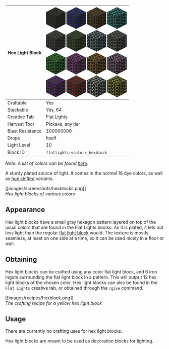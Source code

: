 | Hex Light Block  | <img src="images/misc/hexblock_vanilla.png" width="256" alt=""/> |
|------------------|------------------------------------------------------------------|
| Craftable        | Yes                                                              |
| Stackable        | Yes, 64                                                          |
| Creative Tab     | Flat Lights                                                      |
| Harvest Tool     | Pickaxe, any tier                                                |
| Blast Resistance | 100000000                                                        |
| Drops            | Itself                                                           |
| Light Level      | 10                                                               |
| Block ID         | `flatlights:<color>_hexblock`                                    |

_Note: A list of colors can be found [here](Colors)._

A sturdy plated source of light. It comes in the normal 16 dye colors, as well as [hue shifted](Hue-Shifted-Blocks) variants.

[[images/screenshots/hexblocks.png]]    
_Hex light blocks of various colors_

## Appearance
Hex light blocks have a small gray hexagon pattern layered on top of the usual colors that are found in the Flat Lights blocks. As it is plated, it lets out less light than the regular [flat light block](Flat-Light-Block) would. The texture is mostly seamless, at least on one side at a time, so it can be used nicely in a floor or wall. 

## Obtaining
Hex light blocks can be crafted using any color flat light block, and 6 iron ingots surrounding the flat light block in a pattern. This will output 12 hex light blocks of the chosen color. Hex light blocks can also be found in the `Flat Lights` creative tab, or obtained through the `/give` command.

[[images/recipes/hexblock.png]]  
*The crafting recipe for a yellow hex light block*

## Usage
There are currently no crafting uses for hex light blocks.

Hex light blocks are meant to be used as decoration blocks for lighting.
